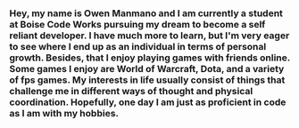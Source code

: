 ### Hey, my name is Owen Manmano and I am currently a student at Boise Code Works pursuing my dream to become a self reliant developer. I have much more to learn, but I'm very eager to see where I end up as an individual in terms of personal growth. Besides, that I enjoy playing games with friends online. Some games I enjoy are World of Warcraft, Dota, and a variety of fps games. My interests in life usually consist of things that challenge me in different ways of thought and physical coordination. Hopefully, one day I am just as proficient in code as I am with my hobbies.

<!--
**Omanmano2/Omanmano2** is a ✨ _special_ ✨ repository because its `README.md` (this file) appears on your GitHub profile.



-->
